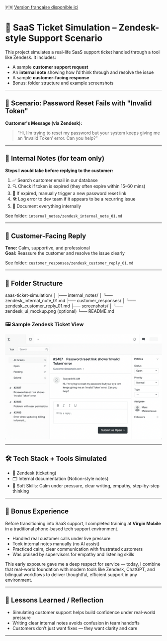 🇫🇷 [Version française disponible ici](./README.fr.md)


# 🧪 SaaS Ticket Simulation – Zendesk-style Support Scenario

This project simulates a real-life SaaS support ticket handled through a tool like Zendesk. It includes:

- A sample **customer support request**
- An **internal note** showing how I’d think through and resolve the issue
- A sample **customer-facing response**
- Bonus: folder structure and example screenshots

---

## 🎯 Scenario: Password Reset Fails with "Invalid Token"

**Customer's Message (via Zendesk):**
> “Hi, I’m trying to reset my password but your system keeps giving me an ‘Invalid Token’ error. Can you help?”

---

## 🧠 Internal Notes (for team only)

**Steps I would take before replying to the customer:**

1. ✅ Search customer email in our database
2. 🔍 Check if token is expired (they often expire within 15–60 mins)
3. 🔁 If expired, manually trigger a new password reset link
4. 🛠 Log error to dev team if it appears to be a recurring issue
5. 📝 Document everything internally

See folder: `internal_notes/zendesk_internal_note_01.md`

---

## 💬 Customer-Facing Reply

**Tone:** Calm, supportive, and professional  
**Goal:** Reassure the customer and resolve the issue clearly

See folder: `customer_responses/zendesk_customer_reply_01.md`

---

## 📁 Folder Structure



saas-ticket-simulation/
│
├── internal_notes/
│ └── zendesk_internal_note_01.md
├── customer_responses/
│ └── zendesk_customer_reply_01.md
├── screenshots/
│ └── zendesk_ui_mockup.png (optional)
└── README.md
### 🖼 Sample Zendesk Ticket View

![Zendesk UI Screenshot](screenshots/zendesk_ui_mockup.png)






---

## 🛠 Tech Stack + Tools Simulated

- 📨 Zendesk (ticketing)  
- 🗂 Internal documentation (Notion-style notes)  
- 🧠 Soft Skills: Calm under pressure, clear writing, empathy, step-by-step thinking  

---

## 🧠 Bonus Experience

Before transitioning into SaaS support, I completed training at **Virgin Mobile** in a traditional phone-based tech support environment.

- Handled real customer calls under live pressure  
- Took internal notes manually (no AI assist)  
- Practiced calm, clear communication with frustrated customers  
- Was praised by supervisors for empathy and listening skills

This early exposure gave me a deep respect for service — today, I combine that real-world foundation with modern tools like Zendesk, ChatGPT, and bilingual workflows to deliver thoughtful, efficient support in any environment.


---


## 🔄 Lessons Learned / Reflection

- Simulating customer support helps build confidence under real-world pressure  
- Writing clear internal notes avoids confusion in team handoffs  
- Customers don’t just want fixes — they want clarity and care  

---



